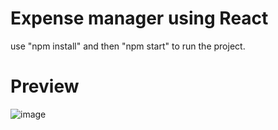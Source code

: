 # Expense manager using React
use "npm install" and then "npm start" to run the project.
# Preview
![image](https://user-images.githubusercontent.com/79373077/195537741-a8dd11f9-ce19-45a7-b0b3-0ca976dafe3a.png)
